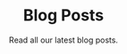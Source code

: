 ---
title: "Blog Posts"
subtitle: "Read all our latest blog posts."
# meta description
description: "Read all our latest blog posts."
draft: false
---